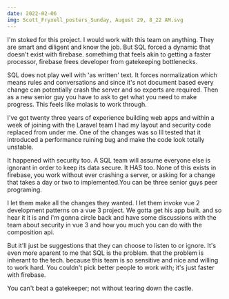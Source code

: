 ```yaml
---
date: 2022-02-06
img: Scott_Fryxell_posters_Sunday, August 29, 8_22 AM.svg
---
```


I'm stoked for this project. I would work with this team on anything. They are smart and diligent and know the job. But SQL forced a dynamic that doesn't exist with firebase. somethimg that feels akin to getting a faster processor, firebase frees developer from gatekeeping bottlenecks.

SQL does not play well with 'as written' text. It forces normalization which means rules and conversations and since it's not document based every change can potentially crash the server and so experts are required. Then as a new senior guy you have to ask to get what you need to make progress. This feels like molasis to work through.

I've got twenty three years of experience building web apps and within a week of joining with the Laravel team I had my layout and security code replaced from under me. One of the changes was so Ill tested that it introduced a performance ruining bug and make the code look totally unstable.

It happened with security too. A SQL team will assume everyone else is ignorant in order to keep its data secure. It HAS too. None of this exists in firebase, you work without ever crashing a server, or asking for a change that takes a day or two to implemented.You can be three senior guys peer programing.

I let them make all the changes they wanted. I let them invoke vue 2 development patterns on a vue 3 project. We gotta get his app built. and so hear it it is and i'm gonna circle back and have some discussions with the team about security in vue 3 and how you much you can do with the composition api.

But it'll just be suggestions that they can choose to listen to or ignore. It's even more aparent to me that SQL is the problem. that the problem is inherant to the tech. because this team is so sensitive and nice and willing to work hard. You couldn't pick better people to work with; it's just faster with firebase.

You can't beat a gatekeeper; not without tearing down the castle.
